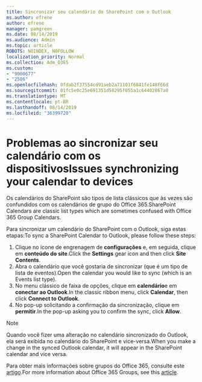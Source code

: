 ```yaml
---
title: Sincronizar seu calendário do SharePoint com o Outlook
ms.author: efrene
author: efrene
manager: pamgreen
ms.date: 08/14/2019
ms.audience: Admin
ms.topic: article
ROBOTS: NOINDEX, NOFOLLOW
localization_priority: Normal
ms.collection: Adm_O365
ms.custom:
- "9000677"
- "2586"
ms.openlocfilehash: 0fdab2f37554cd91aeb2a71101f6841fe148f66d
ms.sourcegitcommit: 01fc5e0c25e691351d58295f055a1c64402867a0
ms.translationtype: MT
ms.contentlocale: pt-BR
ms.lasthandoff: 08/14/2019
ms.locfileid: "36399720"
---
```

# <a name="issues-synchronizing-your-calendar-to-devices"></a><span data-ttu-id="624dc-102">Problemas ao sincronizar seu calendário com os dispositivos</span><span class="sxs-lookup"><span data-stu-id="624dc-102">Issues synchronizing your calendar to devices</span></span>

<span data-ttu-id="624dc-103">Os calendários do SharePoint são tipos de lista clássicos que às vezes são confundidos com os calendários de grupo do Office 365.</span><span class="sxs-lookup"><span data-stu-id="624dc-103">SharePoint Calendars are classic list types which are sometimes confused with Office 365 Group Calendars.</span></span>

<span data-ttu-id="624dc-104">Para sincronizar um calendário do SharePoint com o Outlook, siga estas etapas:</span><span class="sxs-lookup"><span data-stu-id="624dc-104">To sync a SharePoint Calendar to Outlook, please follow these steps:</span></span>

1. <span data-ttu-id="624dc-105">Clique no ícone de engrenagem de **configurações** e, em seguida, clique em **conteúdo do site**.</span><span class="sxs-lookup"><span data-stu-id="624dc-105">Click the **Settings** gear icon and then click **Site Contents**.</span></span>
2. <span data-ttu-id="624dc-106">Abra o calendário que você gostaria de sincronizar (que é um tipo de lista de eventos).</span><span class="sxs-lookup"><span data-stu-id="624dc-106">Open the calendar you would like to sync (which is an Events list type).</span></span>
3. <span data-ttu-id="624dc-107">No menu clássico de faixa de opções, clique em **calendário**e em **conectar ao Outlook**.</span><span class="sxs-lookup"><span data-stu-id="624dc-107">In the classic ribbon menu, click **Calendar**, then click **Connect to Outlook**.</span></span>
4. <span data-ttu-id="624dc-108">No pop-up solicitando a confirmação da sincronização, clique em **permitir**.</span><span class="sxs-lookup"><span data-stu-id="624dc-108">In the pop-up asking you to confirm the sync, click **Allow**.</span></span>

>[!Note]
> <span data-ttu-id="624dc-109">Quando você fizer uma alteração no calendário sincronizado do Outlook, ela será exibida no calendário do SharePoint e vice-versa.</span><span class="sxs-lookup"><span data-stu-id="624dc-109">When you make a change in the synced Outlook calendar, it will appear in the SharePoint calendar and vice versa.</span></span>

<span data-ttu-id="624dc-110">Para obter mais informações sobre grupos do Office 365, consulte este [artigo](https://support.office.com/en-us/article/Learn-about-Office-365-groups-b565caa1-5c40-40ef-9915-60fdb2d97fa2).</span><span class="sxs-lookup"><span data-stu-id="624dc-110">For more information about Office 365 Groups, see this [article](https://support.office.com/en-us/article/Learn-about-Office-365-groups-b565caa1-5c40-40ef-9915-60fdb2d97fa2).</span></span>
